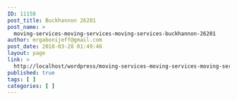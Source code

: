 ```yaml
---
ID: 11158
post_title: Buckhannon 26201
post_name: >
  moving-services-moving-services-moving-services-buckhannon-26201
author: mrgabonijeff@gmail.com
post_date: 2018-03-28 01:49:46
layout: page
link: >
  http://localhost/wordpress/moving-services-moving-services-moving-services-buckhannon-26201/
published: true
tags: [ ]
categories: [ ]
---
```

